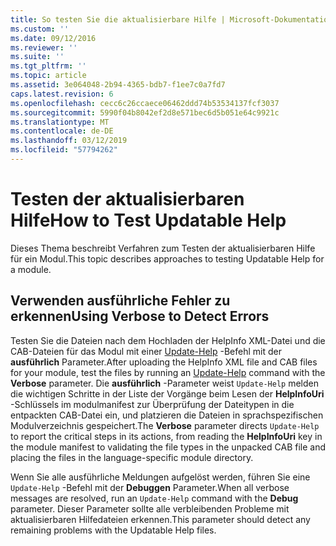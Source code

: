 ```yaml
---
title: So testen Sie die aktualisierbare Hilfe | Microsoft-Dokumentation
ms.custom: ''
ms.date: 09/12/2016
ms.reviewer: ''
ms.suite: ''
ms.tgt_pltfrm: ''
ms.topic: article
ms.assetid: 3e064048-2b94-4365-bdb7-f1ee7c0a7fd7
caps.latest.revision: 6
ms.openlocfilehash: cecc6c26ccaece06462ddd74b53534137fcf3037
ms.sourcegitcommit: 5990f04b8042ef2d8e571bec6d5b051e64c9921c
ms.translationtype: MT
ms.contentlocale: de-DE
ms.lasthandoff: 03/12/2019
ms.locfileid: "57794262"
---
```

# <a name="how-to-test-updatable-help"></a><span data-ttu-id="3f82f-102">Testen der aktualisierbaren Hilfe</span><span class="sxs-lookup"><span data-stu-id="3f82f-102">How to Test Updatable Help</span></span>

<span data-ttu-id="3f82f-103">Dieses Thema beschreibt Verfahren zum Testen der aktualisierbaren Hilfe für ein Modul.</span><span class="sxs-lookup"><span data-stu-id="3f82f-103">This topic describes approaches to testing Updatable Help for a module.</span></span>

## <a name="using-verbose-to-detect-errors"></a><span data-ttu-id="3f82f-104">Verwenden ausführliche Fehler zu erkennen</span><span class="sxs-lookup"><span data-stu-id="3f82f-104">Using Verbose to Detect Errors</span></span>

<span data-ttu-id="3f82f-105">Testen Sie die Dateien nach dem Hochladen der HelpInfo XML-Datei und die CAB-Dateien für das Modul mit einer [Update-Help](/powershell/module/Microsoft.PowerShell.Core/Update-Help) -Befehl mit der **ausführlich** Parameter.</span><span class="sxs-lookup"><span data-stu-id="3f82f-105">After uploading the HelpInfo XML file and CAB files for your module, test the files by running an [Update-Help](/powershell/module/Microsoft.PowerShell.Core/Update-Help) command with the **Verbose** parameter.</span></span> <span data-ttu-id="3f82f-106">Die **ausführlich** -Parameter weist `Update-Help` melden die wichtigen Schritte in der Liste der Vorgänge beim Lesen der **HelpInfoUri** -Schlüssels im modulmanifest zur Überprüfung der Dateitypen in die entpackten CAB-Datei ein, und platzieren die Dateien in sprachspezifischen Modulverzeichnis gespeichert.</span><span class="sxs-lookup"><span data-stu-id="3f82f-106">The **Verbose** parameter directs `Update-Help` to report the critical steps in its actions, from reading the **HelpInfoUri** key in the module manifest to validating the file types in the unpacked CAB file and placing the files in the language-specific module directory.</span></span>

<span data-ttu-id="3f82f-107">Wenn Sie alle ausführliche Meldungen aufgelöst werden, führen Sie eine `Update-Help` -Befehl mit der **Debuggen** Parameter.</span><span class="sxs-lookup"><span data-stu-id="3f82f-107">When all verbose messages are resolved, run an `Update-Help` command with the **Debug** parameter.</span></span> <span data-ttu-id="3f82f-108">Dieser Parameter sollte alle verbleibenden Probleme mit aktualisierbaren Hilfedateien erkennen.</span><span class="sxs-lookup"><span data-stu-id="3f82f-108">This parameter should detect any remaining problems with the Updatable Help files.</span></span>